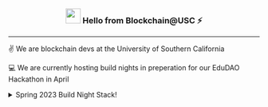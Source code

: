 <h3 align="center"><img src = "https://raw.githubusercontent.com/MartinHeinz/MartinHeinz/master/wave.gif" width = 30px> Hello from Blockchain@USC ⚡</h3>

---
✌️ We are blockchain devs at the University of Southern California 

💻 We are currently hosting build nights in preperation for our EduDAO Hackathon in April

<details>
  <summary>Spring 2023 Build Night Stack!</summary>
  <br>

* ☀️   Front-end: React, Javascript, Tailwind
* 🌴   Blockchain: Solidity, Hardhat, Ethers
* 🍁   Other Tech: Chainlink

</details>

